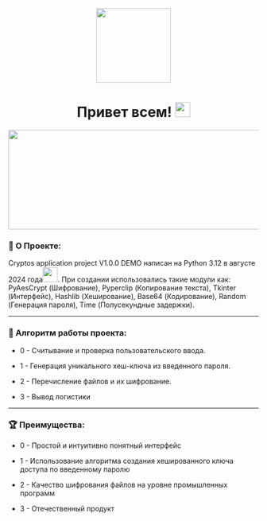 <div id="header" align="center">
  <img src="https://i.giphy.com/media/v1.Y2lkPTc5MGI3NjExOHNiNHM1eGYzc2Z6bjFydXdqaDUyOHBmM2V3NzZ2ZDk5dXlzcDM5YyZlcD12MV9pbnRlcm5hbF9naWZfYnlfaWQmY3Q9Zw/ES9cAJlcxblRESzOH1/giphy.gif" width="150"/>
</div>
<div id="kol" align="center">
  <img src="https://komarev.com/ghpvc/?username=bs64sha256&style=flat-square&color=blue" alt=""/>
  <h1>
    Привет всем!
    <img src="https://media.giphy.com/media/hvRJCLFzcasrR4ia7z/giphy.gif" width="30px"/>
  </h1>
</div>
<div align="center">
  <img src="https://i.giphy.com/media/v1.Y2lkPTc5MGI3NjExdDg1bWxiczN0dTQxZzkybDQ5ZWRoaDhpYnozNTB2a3JoeXBwOXg4byZlcD12MV9pbnRlcm5hbF9naWZfYnlfaWQmY3Q9Zw/1wq4Z3MvB8eGxvakbQ/giphy.gif" width="600" height="200"/>
</div>

### :space_invader: О Проекте:

Cryptos application project V1.0.0 DEMO написан на Python 3.12 в августе 2024 года<img src="https://media.giphy.com/media/WUlplcMpOCEmTGBtBW/giphy.gif" width="30">. При создании использовались такие модули как: PyAesCrypt (Шифрование), Pyperclip (Копирование текста), Tkinter (Интерфейс), Hashlib (Хеширование), Base64 (Кодирование), Random (Генерация пароля), Time (Полусекундные задержки).

---

### :floppy_disk: Алгоритм работы проекта:

- 0 - Считывание и проверка пользовательского ввода.

- 1 - Генерация уникального хеш-ключа из введенного пароля.

- 2 - Перечисление файлов и их шифрование.

- 3 - Вывод логистики

---

### :trophy: Преимущества:

- 0 - Простой и интуитивно понятный интерфейс

- 1 - Использование алгоритма создания хешированного ключа доступа по введенному паролю

- 2 - Качество шифрования файлов на уровне промышленных программ

- 3 - Отечественный продукт
